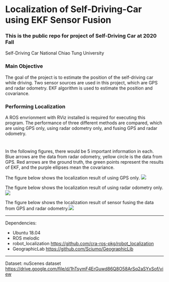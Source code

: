 # Localization of Self-Driving-Car using EKF Sensor Fusion

### This is the public repo for project of Self-Driving Car at 2020 Fall
Self-Driving Car
National Chiao Tung University

### Main Objective
The goal of the project is to estimate the position of the self-driving car while driving. Two sensor sources are used in this project, which are GPS and radar odometry. EKF algorithm is used to estimate the position and covariance. 

### Performing Localization
A ROS envrionment with RViz installed is required for executing this program.
The performance of three different methods are compared, which are using GPS only, using radar odometry only, and fusing GPS and radar odometry.
# 
In the following figures, there would be 5 important information in each.
Blue arrows are the data from radar odometry, yellow circle is the data from GPS. Red arrows are the ground truth, the green points represent the results of EKF, and the purple ellipses mean the covariance.


The figure below shows the localization result of using GPS only.
![](https://i.imgur.com/k5bLRbS.jpg)

The figure below shows the localization result of using radar odometry only.
![](https://i.imgur.com/XEQ5SfR.jpg)

The figure below shows the localization result of sensor fusing the data from GPS and radar odometry.![](https://i.imgur.com/0y6w6BQ.jpg)

---

Dependencies:
* Ubuntu 18.04
* ROS melodic
* robot_localization <https://github.com/cra-ros-pkg/robot_localization>
* GeographicLab <https://github.com/Sciumo/GeographicLib>



---
Dataset:
nuScenes dataset <https://drive.google.com/file/d/1hTsymF4ErGuwd86Q8O58ArSq2aSYxSof/view>
